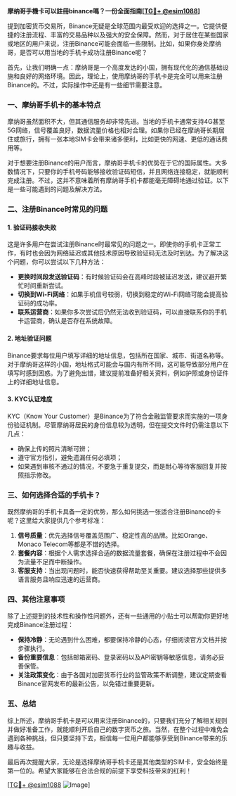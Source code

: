 **摩纳哥手機卡可以註冊binance嗎？一份全面指南[[TG💪+ @esim1088](https://t.me/s/esim1088)]**

提到加密货币交易所，Binance无疑是全球范围内最受欢迎的选择之一。它提供便捷的注册流程、丰富的交易品种以及强大的安全保障。然而，对于居住在某些国家或地区的用户来说，注册Binance可能会面临一些限制。比如，如果你身处摩纳哥，是否可以用当地的手机卡成功注册Binance呢？

首先，让我们明确一点：摩纳哥是一个高度发达的小国，拥有现代化的通信基础设施和良好的网络环境。因此，理论上，使用摩纳哥的手机卡是完全可以用来注册Binance的。不过，实际操作中还是有一些细节需要注意。

### **一、摩纳哥手机卡的基本特点**

摩纳哥虽然面积不大，但其通信服务却非常先进。当地的手机卡通常支持4G甚至5G网络，信号覆盖良好，数据流量价格也相对合理。如果你已经在摩纳哥长期居住或旅行，拥有一张本地SIM卡会带来诸多便利，比如更快的网速、更低的通话费用等。

对于想要注册Binance的用户而言，摩纳哥手机卡的优势在于它的国际属性。大多数情况下，只要你的手机号码能够接收验证码短信，并且网络连接稳定，就能顺利完成注册。不过，这并不意味着所有摩纳哥手机卡都能毫无障碍地通过验证。以下是一些可能遇到的问题及解决方法。

### **二、注册Binance时常见的问题**

#### **1. 验证码接收失败**
这是许多用户在尝试注册Binance时最常见的问题之一。即使你的手机卡正常工作，有时也会因为网络延迟或其他技术原因导致验证码无法及时到达。为了解决这个问题，你可以尝试以下几种方法：

- **更换时间段发送验证码**：有时候验证码会在高峰时段被延迟发送，建议避开繁忙时间重新尝试。
- **切换到Wi-Fi网络**：如果手机信号较弱，切换到稳定的Wi-Fi网络可能会提高验证码的成功率。
- **联系运营商**：如果你多次尝试后仍然无法收到验证码，可以直接联系你的手机卡运营商，确认是否存在系统故障。

#### **2. 地址验证问题**
Binance要求每位用户填写详细的地址信息，包括所在国家、城市、街道名称等。对于摩纳哥这样的小国，地址格式可能会与国内有所不同，这可能导致部分用户在填写时感到困惑。为了避免出错，建议提前准备好相关资料，例如护照或身份证件上的详细地址信息。

#### **3. KYC认证难度**
KYC（Know Your Customer）是Binance为了符合金融监管要求而实施的一项身份验证机制。尽管摩纳哥居民的身份信息较为透明，但在提交文件时仍需注意以下几点：
- 确保上传的照片清晰可辨；
- 遵守官方指引，避免遗漏任何必填项；
- 如果遇到审核不通过的情况，不要急于重复提交，而是耐心等待客服回复并按照指示修改。

### **三、如何选择合适的手机卡？**

既然摩纳哥的手机卡具备一定的优势，那么如何挑选一张适合注册Binance的卡呢？这里给大家提供几个参考标准：

1. **信号质量**：优先选择信号覆盖范围广、稳定性高的品牌。比如Orange、Monaco Telecom等都是不错的选择。
2. **套餐内容**：根据个人需求选择合适的数据流量套餐，确保在注册过程中不会因为流量不足而中断操作。
3. **客服支持**：当出现问题时，能否快速获得帮助至关重要。建议选择那些提供多语言服务且响应迅速的运营商。

### **四、其他注意事项**

除了上述提到的技术性和操作性问题外，还有一些通用的小贴士可以帮助你更好地完成Binance注册过程：

- **保持冷静**：无论遇到什么困难，都要保持冷静的心态，仔细阅读官方文档并按步骤执行。
- **备份重要信息**：包括邮箱密码、登录密码以及API密钥等敏感信息，请务必妥善保管。
- **关注政策变化**：由于各国对加密货币行业的监管政策不断调整，建议定期查看Binance官网发布的最新公告，以免错过重要更新。

### **五、总结**

综上所述，摩纳哥手机卡是可以用来注册Binance的，只要我们充分了解相关规则并做好准备工作，就能顺利开启自己的数字货币之旅。当然，在整个过程中难免会遇到各种挑战，但只要坚持下去，相信每一位用户都能够享受到Binance带来的乐趣与收益。

最后再次提醒大家，无论是选择摩纳哥手机卡还是其他类型的SIM卡，安全始终是第一位的。希望大家能够在合法合规的前提下享受科技带来的红利！

[[TG💪+ @esim1088](https://t.me/s/esim1088) ![Image](https://i.postimg.cc/4NQfJmqS/Snipaste-2025-05-13-00-14-12.png)]